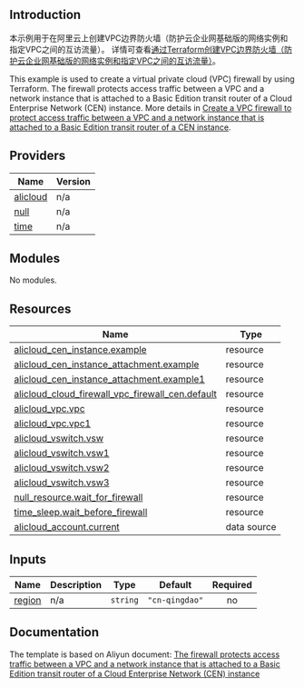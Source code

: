 ## Introduction

<!-- DOCS_DESCRIPTION_CN -->
本示例用于在阿里云上创建VPC边界防火墙（防护云企业网基础版的网络实例和指定VPC之间的互访流量）。
详情可查看[通过Terraform创建VPC边界防火墙（防护云企业网基础版的网络实例和指定VPC之间的互访流量）](https://help.aliyun.com/document_detail/2245588.html)。
<!-- DOCS_DESCRIPTION_CN -->

<!-- DOCS_DESCRIPTION_EN -->
This example is used to create a virtual private cloud (VPC) firewall by using Terraform. The firewall protects access traffic between a VPC and a network instance that is attached to a Basic Edition transit router of a Cloud Enterprise Network (CEN) instance.
More details in [Create a VPC firewall to protect access traffic between a VPC and a network instance that is attached to a Basic Edition transit router of a CEN instance](https://help.aliyun.com/document_detail/2245588.html).
<!-- DOCS_DESCRIPTION_EN -->

<!-- BEGIN_TF_DOCS -->
## Providers

| Name | Version |
|------|---------|
| <a name="provider_alicloud"></a> [alicloud](#provider\_alicloud) | n/a |
| <a name="provider_null"></a> [null](#provider\_null) | n/a |
| <a name="provider_time"></a> [time](#provider\_time) | n/a |

## Modules

No modules.

## Resources

| Name | Type |
|------|------|
| [alicloud_cen_instance.example](https://registry.terraform.io/providers/aliyun/alicloud/latest/docs/resources/cen_instance) | resource |
| [alicloud_cen_instance_attachment.example](https://registry.terraform.io/providers/aliyun/alicloud/latest/docs/resources/cen_instance_attachment) | resource |
| [alicloud_cen_instance_attachment.example1](https://registry.terraform.io/providers/aliyun/alicloud/latest/docs/resources/cen_instance_attachment) | resource |
| [alicloud_cloud_firewall_vpc_firewall_cen.default](https://registry.terraform.io/providers/aliyun/alicloud/latest/docs/resources/cloud_firewall_vpc_firewall_cen) | resource |
| [alicloud_vpc.vpc](https://registry.terraform.io/providers/aliyun/alicloud/latest/docs/resources/vpc) | resource |
| [alicloud_vpc.vpc1](https://registry.terraform.io/providers/aliyun/alicloud/latest/docs/resources/vpc) | resource |
| [alicloud_vswitch.vsw](https://registry.terraform.io/providers/aliyun/alicloud/latest/docs/resources/vswitch) | resource |
| [alicloud_vswitch.vsw1](https://registry.terraform.io/providers/aliyun/alicloud/latest/docs/resources/vswitch) | resource |
| [alicloud_vswitch.vsw2](https://registry.terraform.io/providers/aliyun/alicloud/latest/docs/resources/vswitch) | resource |
| [alicloud_vswitch.vsw3](https://registry.terraform.io/providers/aliyun/alicloud/latest/docs/resources/vswitch) | resource |
| [null_resource.wait_for_firewall](https://registry.terraform.io/providers/hashicorp/null/latest/docs/resources/resource) | resource |
| [time_sleep.wait_before_firewall](https://registry.terraform.io/providers/hashicorp/time/latest/docs/resources/sleep) | resource |
| [alicloud_account.current](https://registry.terraform.io/providers/aliyun/alicloud/latest/docs/data-sources/account) | data source |

## Inputs

| Name | Description | Type | Default | Required |
|------|-------------|------|---------|:--------:|
| <a name="input_region"></a> [region](#input\_region) | n/a | `string` | `"cn-qingdao"` | no |
<!-- END_TF_DOCS -->

## Documentation
<!-- docs-link --> 

The template is based on Aliyun document: [The firewall protects access traffic between a VPC and a network instance that is attached to a Basic Edition transit router of a Cloud Enterprise Network (CEN) instance](https://help.aliyun.com/document_detail/2245588.html) 

<!-- docs-link --> 